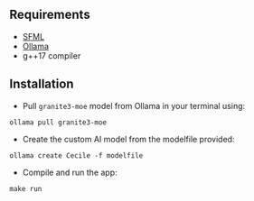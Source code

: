 ## Requirements

- [SFML](https://www.sfml-dev.org/download/)
- [Ollama](https://github.com/ollama/ollama)
- g++17 compiler

## Installation

- Pull `granite3-moe` model from Ollama in your terminal using:
  
```
ollama pull granite3-moe
```

- Create the custom AI model from the modelfile provided:

```
ollama create Cecile -f modelfile
```

- Compile and run the app:
```
make run
```
